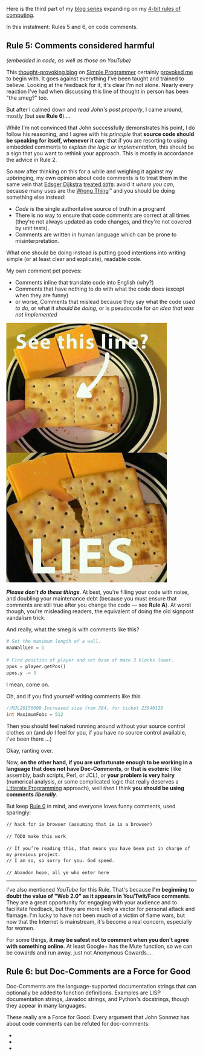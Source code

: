<!-- 
.. title: 4-bit Rules of Computing, Part 2
.. slug: 4-bit-rules-of-computing-part-2
.. date: 2015-06-09 21:11 UTC+10:00 
.. tags: draft, 4-bit-rules, tips, comments, litterate
.. category: lore
.. link: 
.. description: Mike's 4-bit rules explained, part 2
.. type: text
--> 

Here is the third part of my [blog series](/tags/4-bit-rules.html) expanding on my
[4-bit rules of computing](/pg/4-bit-rules.html).

In this instalment:  Rules 5 and 6, on code comments.

<!-- TEASER_END -->

**Rule 5**: Comments considered harmful
----
*(embedded in code, as well as those on YouTube)*

This
[thought-provoking blog](http://simpleprogrammer.com/2015/04/13/why-comments-are-stupid-a-real-example/)
on [Simple Programmer](http://simpleprogrammer.com) certainly
[provoked me](https://xkcd.com/386/) to begin with.  It goes against
everything I've been taught and trained to believe.  Looking at the
feedback for it, it's clear I'm not alone.  Nearly every reaction I've
had when discussing this line of thought in person has been "the
smeg?" too.

But after I calmed down and *read John's post properly*, I came around, mostly
(but see **Rule 6**)&hellip;.

While I'm not convinced that John successfully demonstrates his point,
I do follow his reasoning, and I agree with his *principle* that **source
code should be speaking for itself, whenever it can**; that if you are
resorting to using embedded comments to *explain the logic or
implementation*, this should be a sign that you want to rethink your
approach. This is mostly in accordance the advice in Rule 2.

So now after thinking on this for a while and weighing it against my
upbringing, my own opinion about code comments is to treat them in the
same vein that
[Edsger Dijkstra](http://en.wikipedia.org/wiki/Edsger_W._Dijkstra)
[treated `GOTO`](http://www.u.arizona.edu/~rubinson/copyright_violations/Go_To_Considered_Harmful.html):
avoid it *where you can*, because many uses are the
[Wrong Thing](http://www.catb.org/jargon/html/W/Wrong-Thing.html)&trade;
and you should be doing something else instead:

* *Code* is the single authoritative source of truth in a program!
* There is no way to ensure that code comments are correct at all
  times (they're not always updated as code changes, and they're not
  covered by unit tests).
* Comments are written in human language which can be prone to
  misinterpretation.

What one should be doing instead is putting good intentions into
writing simple (or at least clear and explicate), readable code.

My own comment pet peeves:

* Comments inline that translate code into English (why?)
* Comments that have nothing to do with what the code does (except
  when they are funny)
* or worse, Comments that mislead because they say what the code *used
to do*, or what it *should be doing*, or is pseudocode for *an idea
that was not implemented*

<a href="https://plus.google.com/116269726157614459607/posts/263et4zQMh3"><img src="pixels/dust/SoManyLies.jpg"/></a>

***Please don't do these things***. At best, you're filling your code
   with noise, and doubling your maintenance debt (because you must
   ensure that comments are still true after you change the code
   &mdash; see **Rule A**).  At worst though, you're misleading
   readers, the equivalent of doing the old signpost vandalism trick.

And really, what the smeg is with comments like this?

```python
# Set the maximum length of a wall.
maxWallLen = 1

# Find position of player and set base of maze 3 blocks lower.
ppos = player.getPos()
ppos.y -= 3
```

I mean, come on.

Oh, and if you find yourself writing comments like this

```java
//MJL20150609 Increased size from 384, for ticket 23940129
int MaximumFobs = 512
```

Then you should feel naked running around without your source control
clothes on (and *do* I feel for you, if you have no source control
available, I've been there &hellip;)

Okay, ranting over.

Now, **on the other hand, if you are unfortunate enough to be working
in a language that does not have Doc-Comments**, or **that is
esoteric** (like assembly, bash scripts, Perl, or JCL), or **your
problem is very hairy** (numerical analysis, or some complicated logic
that really deserves a
[Litterate Programming](http://www.literateprogramming.com/)
approach), well *then* I think **you should be using comments**
***liberally***.

But keep [Rule 0](/pg/4-bit-rules-part-0) in mind, and everyone loves
funny comments, used sparingly:

```
// hack for ie browser (assuming that ie is a browser)

// TODO make this work

// If you’re reading this, that means you have been put in charge of my previous project.
// I am so, so sorry for you. God speed.

// Abandon hope, all ye who enter here
```
----

I've also mentioned *YouTube* for this Rule. That's because **I'm beginning to
doubt the value of "Web 2.0" as it appears in You/Twit/Face
comments**. They are a great opportunity for engaging with your audience
and to facilitate feedback, but they are more likely a vector for
personal attack and flamage. I'm lucky to have not been much of a
victim of flame wars, but now that the Internet is mainstream, it's
become a real concern, especially for women.

For some things, **it may be safest not to comment when you don't agree
with something online**. At least Google+ has the Mute function, so we
can be cowards and run away, just not Anonymous Cowards&hellip;.


**Rule 6**: but Doc-Comments are a Force for Good
----

Doc-Comments are the language-supported documentation strings that can
optionally be added to function definitions. Examples are LISP
documentation strings, Javadoc strings, and Python's docstrings,
though they appear in many languages.

These really are a Force for Good. Every argument that John Sonmez has
about code comments can be refuted for doc-comments:

* 
*
*

